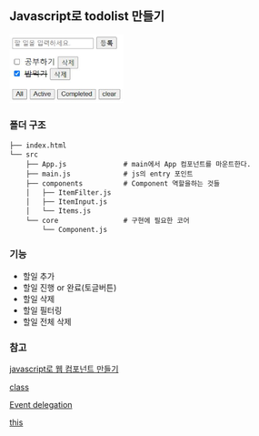 ## Javascript로 todolist 만들기

<img src='./캡처.JPG' width='200px'>

<br>

### 폴더 구조

```
├── index.html
└── src
    ├── App.js              # main에서 App 컴포넌트를 마운트한다.
    ├── main.js             # js의 entry 포인트
    ├── components          # Component 역할을하는 것들
    │   ├── ItemFilter.js
    │   ├── ItemInput.js
    │   └── Items.js
    └── core                # 구현에 필요한 코어
        └── Component.js
```

### 기능

- 할일 추가
- 할일 진행 or 완료(토글버튼)
- 할일 삭제
- 할일 필터링
- 할일 전체 삭제

### 참고

[javascript로 웹 컴포넌트 만들기](https://junilhwang.github.io/TIL/Javascript/Design/Vanilla-JS-Component/#_1-%E1%84%80%E1%85%B5%E1%84%82%E1%85%B3%E1%86%BC-%E1%84%8E%E1%85%AE%E1%84%80%E1%85%A1)

[class](https://ko.javascript.info/class)

[Event delegation](https://ko.javascript.info/event-delegation)

[this](https://poiemaweb.com/js-this)
